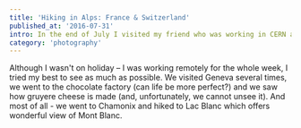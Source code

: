```yaml
---
title: 'Hiking in Alps: France & Switzerland'
published_at: '2016-07-31'
intro: In the end of July I visited my friend who was working in CERN and living in beautiful village surrounded by vineyards. For the first time in my life I saw Alps and I immediately fell in love.
category: 'photography'
---
```


Although I wasn't on holiday – I was working remotely for the whole week, I tried my best to see as much as possible. We visited Geneva several times, we went to the chocolate factory (can life be more perfect?) and we saw how gruyere cheese is made (and, unfortunately, we cannot unsee it). And most of all - we went to Chamonix and hiked to Lac Blanc which offers wonderful view of Mont Blanc.

<photo-lazy src="/stories/alpy/308.jpg" padding-bottom="66.666"></photo-lazy>

<photo-lazy src="/stories/alpy/309.jpg" padding-bottom="66.666"></photo-lazy>

<photo-lazy src="/stories/alpy/310.jpg" padding-bottom="66.666"></photo-lazy>

<photo-lazy src="/stories/alpy/311.jpg" padding-bottom="66.666"></photo-lazy>

<photo-lazy src="/stories/alpy/312.jpg" padding-bottom="66.666"></photo-lazy>

<photo-lazy src="/stories/alpy/313.jpg" padding-bottom="66.666"></photo-lazy>

<photo-lazy src="/stories/alpy/314.jpg" padding-bottom="66.666"></photo-lazy>

<photo-lazy src="/stories/alpy/315.jpg" padding-bottom="150"></photo-lazy>

<photo-lazy src="/stories/alpy/316.jpg" padding-bottom="150"></photo-lazy>

<photo-lazy src="/stories/alpy/317.jpg" padding-bottom="150"></photo-lazy>

<photo-lazy src="/stories/alpy/318.jpg" padding-bottom="66.666"></photo-lazy>

<photo-lazy src="/stories/alpy/319.jpg" padding-bottom="66.666"></photo-lazy>

<photo-lazy src="/stories/alpy/320.jpg" padding-bottom="66.666"></photo-lazy>

<photo-lazy src="/stories/alpy/321.jpg" padding-bottom="66.666"></photo-lazy>
